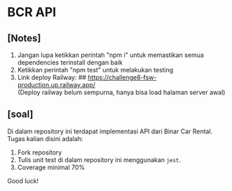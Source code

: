 # BCR API

## [Notes]
 1. Jangan lupa ketikkan perintah "npm i" untuk memastikan semua dependencies terinstall dengan baik
 2. Ketikkan perintah "npm test" untuk melakukan testing
 3. Link deploy Railway: ## https://challenge8-fsw-production.up.railway.app/  
       (Deploy railway belum sempurna, hanya bisa load halaman server awal)


## [soal]
Di dalam repository ini terdapat implementasi API dari Binar Car Rental.
Tugas kalian disini adalah:
1. Fork repository
2. Tulis unit test di dalam repository ini menggunakan `jest`.
3. Coverage minimal 70%

Good luck!
